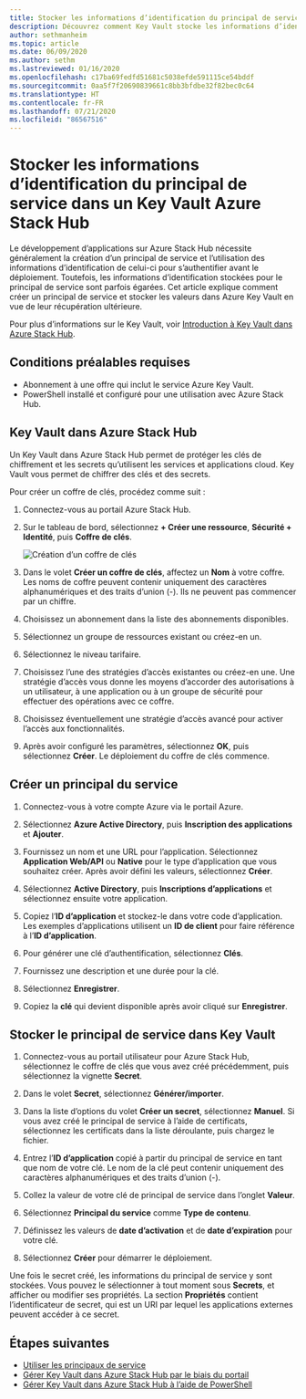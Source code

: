 ```yaml
---
title: Stocker les informations d’identification du principal de service dans un Key Vault Azure Stack Hub
description: Découvrez comment Key Vault stocke les informations d’identification du principal de service sur Azure Stack Hub
author: sethmanheim
ms.topic: article
ms.date: 06/09/2020
ms.author: sethm
ms.lastreviewed: 01/16/2020
ms.openlocfilehash: c17ba69fedfd51681c5038efde591115ce54bddf
ms.sourcegitcommit: 0aa5f7f20690839661c8bb3bfdbe32f82bec0c64
ms.translationtype: HT
ms.contentlocale: fr-FR
ms.lasthandoff: 07/21/2020
ms.locfileid: "86567516"
---
```

# <a name="store-service-principal-credentials-in-azure-stack-hub-key-vault"></a>Stocker les informations d’identification du principal de service dans un Key Vault Azure Stack Hub

Le développement d’applications sur Azure Stack Hub nécessite généralement la création d’un principal de service et l’utilisation des informations d’identification de celui-ci pour s’authentifier avant le déploiement. Toutefois, les informations d’identification stockées pour le principal de service sont parfois égarées. Cet article explique comment créer un principal de service et stocker les valeurs dans Azure Key Vault en vue de leur récupération ultérieure.

Pour plus d’informations sur le Key Vault, voir [Introduction à Key Vault dans Azure Stack Hub](azure-stack-key-vault-intro.md).

## <a name="prerequisites"></a>Conditions préalables requises

- Abonnement à une offre qui inclut le service Azure Key Vault.
- PowerShell installé et configuré pour une utilisation avec Azure Stack Hub.

## <a name="key-vault-in-azure-stack-hub"></a>Key Vault dans Azure Stack Hub

Un Key Vault dans Azure Stack Hub permet de protéger les clés de chiffrement et les secrets qu’utilisent les services et applications cloud. Key Vault vous permet de chiffrer des clés et des secrets.

Pour créer un coffre de clés, procédez comme suit :

1. Connectez-vous au portail Azure Stack Hub.

2. Sur le tableau de bord, sélectionnez **+ Créer une ressource**, **Sécurité + Identité**, puis **Coffre de clés**.

   ![Création d’un coffre de clés](media/azure-stack-key-vault-store-credentials/create-key-vault.png)

3. Dans le volet **Créer un coffre de clés**, affectez un **Nom** à votre coffre. Les noms de coffre peuvent contenir uniquement des caractères alphanumériques et des traits d’union (-). Ils ne peuvent pas commencer par un chiffre.

4. Choisissez un abonnement dans la liste des abonnements disponibles.

5. Sélectionnez un groupe de ressources existant ou créez-en un.

6. Sélectionnez le niveau tarifaire.

7. Choisissez l’une des stratégies d’accès existantes ou créez-en une. Une stratégie d’accès vous donne les moyens d’accorder des autorisations à un utilisateur, à une application ou à un groupe de sécurité pour effectuer des opérations avec ce coffre.

8. Choisissez éventuellement une stratégie d’accès avancé pour activer l’accès aux fonctionnalités.

9. Après avoir configuré les paramètres, sélectionnez **OK**, puis sélectionnez **Créer**. Le déploiement du coffre de clés commence.

## <a name="create-a-service-principal"></a>Créer un principal du service

1. Connectez-vous à votre compte Azure via le portail Azure.

2. Sélectionnez **Azure Active Directory**, puis **Inscription des applications** et **Ajouter**.

3. Fournissez un nom et une URL pour l’application. Sélectionnez **Application Web/API** ou **Native** pour le type d’application que vous souhaitez créer. Après avoir défini les valeurs, sélectionnez **Créer**.

4. Sélectionnez **Active Directory**, puis **Inscriptions d’applications** et sélectionnez ensuite votre application.

5. Copiez l’**ID d’application** et stockez-le dans votre code d’application. Les exemples d’applications utilisent un **ID de client** pour faire référence à l’**ID d’application**.

6. Pour générer une clé d’authentification, sélectionnez **Clés**.

7. Fournissez une description et une durée pour la clé.

8. Sélectionnez **Enregistrer**.

9. Copiez la **clé** qui devient disponible après avoir cliqué sur **Enregistrer**.

## <a name="store-the-service-principal-inside-key-vault"></a>Stocker le principal de service dans Key Vault

1. Connectez-vous au portail utilisateur pour Azure Stack Hub, sélectionnez le coffre de clés que vous avez créé précédemment, puis sélectionnez la vignette **Secret**.

2. Dans le volet **Secret**, sélectionnez **Générer/importer**.

3. Dans la liste d’options du volet **Créer un secret**, sélectionnez **Manuel**. Si vous avez créé le principal de service à l’aide de certificats, sélectionnez les certificats dans la liste déroulante, puis chargez le fichier.

4. Entrez l’**ID d’application** copié à partir du principal de service en tant que nom de votre clé. Le nom de la clé peut contenir uniquement des caractères alphanumériques et des traits d’union (-).

5. Collez la valeur de votre clé de principal de service dans l’onglet **Valeur**.

6. Sélectionnez **Principal du service** comme **Type de contenu**.

7. Définissez les valeurs de **date d’activation** et de **date d’expiration** pour votre clé.

8. Sélectionnez **Créer** pour démarrer le déploiement.

Une fois le secret créé, les informations du principal de service y sont stockées. Vous pouvez le sélectionner à tout moment sous **Secrets**, et afficher ou modifier ses propriétés. La section **Propriétés** contient l’identificateur de secret, qui est un URI par lequel les applications externes peuvent accéder à ce secret.

## <a name="next-steps"></a>Étapes suivantes

- [Utiliser les principaux de service](../operator/azure-stack-create-service-principals.md?view=azs-2002)
- [Gérer Key Vault dans Azure Stack Hub par le biais du portail](azure-stack-key-vault-manage-portal.md)  
- [Gérer Key Vault dans Azure Stack Hub à l’aide de PowerShell](azure-stack-key-vault-manage-powershell.md)

